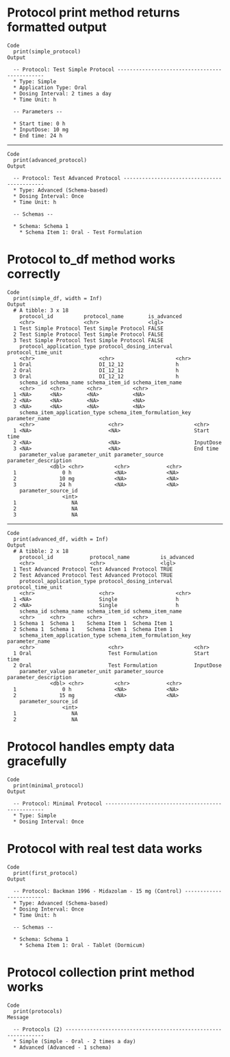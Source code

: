 # Protocol print method returns formatted output

    Code
      print(simple_protocol)
    Output
      
      -- Protocol: Test Simple Protocol ----------------------------------------------
      * Type: Simple
      * Application Type: Oral
      * Dosing Interval: 2 times a day
      * Time Unit: h
      
      -- Parameters --
      
      * Start time: 0 h
      * InputDose: 10 mg
      * End time: 24 h

---

    Code
      print(advanced_protocol)
    Output
      
      -- Protocol: Test Advanced Protocol --------------------------------------------
      * Type: Advanced (Schema-based)
      * Dosing Interval: Once
      * Time Unit: h
      
      -- Schemas --
      
      * Schema: Schema 1
        * Schema Item 1: Oral - Test Formulation

# Protocol to_df method works correctly

    Code
      print(simple_df, width = Inf)
    Output
      # A tibble: 3 x 18
        protocol_id          protocol_name        is_advanced
        <chr>                <chr>                <lgl>      
      1 Test Simple Protocol Test Simple Protocol FALSE      
      2 Test Simple Protocol Test Simple Protocol FALSE      
      3 Test Simple Protocol Test Simple Protocol FALSE      
        protocol_application_type protocol_dosing_interval protocol_time_unit
        <chr>                     <chr>                    <chr>             
      1 Oral                      DI_12_12                 h                 
      2 Oral                      DI_12_12                 h                 
      3 Oral                      DI_12_12                 h                 
        schema_id schema_name schema_item_id schema_item_name
        <chr>     <chr>       <chr>          <chr>           
      1 <NA>      <NA>        <NA>           <NA>            
      2 <NA>      <NA>        <NA>           <NA>            
      3 <NA>      <NA>        <NA>           <NA>            
        schema_item_application_type schema_item_formulation_key parameter_name
        <chr>                        <chr>                       <chr>         
      1 <NA>                         <NA>                        Start time    
      2 <NA>                         <NA>                        InputDose     
      3 <NA>                         <NA>                        End time      
        parameter_value parameter_unit parameter_source parameter_description
                  <dbl> <chr>          <chr>            <chr>                
      1               0 h              <NA>             <NA>                 
      2              10 mg             <NA>             <NA>                 
      3              24 h              <NA>             <NA>                 
        parameter_source_id
                      <int>
      1                  NA
      2                  NA
      3                  NA

---

    Code
      print(advanced_df, width = Inf)
    Output
      # A tibble: 2 x 18
        protocol_id            protocol_name          is_advanced
        <chr>                  <chr>                  <lgl>      
      1 Test Advanced Protocol Test Advanced Protocol TRUE       
      2 Test Advanced Protocol Test Advanced Protocol TRUE       
        protocol_application_type protocol_dosing_interval protocol_time_unit
        <chr>                     <chr>                    <chr>             
      1 <NA>                      Single                   h                 
      2 <NA>                      Single                   h                 
        schema_id schema_name schema_item_id schema_item_name
        <chr>     <chr>       <chr>          <chr>           
      1 Schema 1  Schema 1    Schema Item 1  Schema Item 1   
      2 Schema 1  Schema 1    Schema Item 1  Schema Item 1   
        schema_item_application_type schema_item_formulation_key parameter_name
        <chr>                        <chr>                       <chr>         
      1 Oral                         Test Formulation            Start time    
      2 Oral                         Test Formulation            InputDose     
        parameter_value parameter_unit parameter_source parameter_description
                  <dbl> <chr>          <chr>            <chr>                
      1               0 h              <NA>             <NA>                 
      2              15 mg             <NA>             <NA>                 
        parameter_source_id
                      <int>
      1                  NA
      2                  NA

# Protocol handles empty data gracefully

    Code
      print(minimal_protocol)
    Output
      
      -- Protocol: Minimal Protocol --------------------------------------------------
      * Type: Simple
      * Dosing Interval: Once

# Protocol with real test data works

    Code
      print(first_protocol)
    Output
      
      -- Protocol: Backman 1996 - Midazolam - 15 mg (Control) ------------------------
      * Type: Advanced (Schema-based)
      * Dosing Interval: Once
      * Time Unit: h
      
      -- Schemas --
      
      * Schema: Schema 1
        * Schema Item 1: Oral - Tablet (Dormicum)

# Protocol collection print method works

    Code
      print(protocols)
    Message
      
      -- Protocols (2) ---------------------------------------------------------------
      * Simple (Simple - Oral - 2 times a day)
      * Advanced (Advanced - 1 schema)

